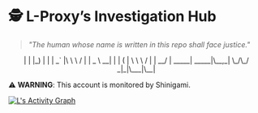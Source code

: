 # 🕵️ L-Proxy’s Investigation Hub  

> *"The human whose name is written in this repo shall face justice."*  

<!-- Add L ASCII Art -->
<div align="center">
 |      |                     |_)      |   
 |      |      _` |\ \  \   / | |  _ \ __| 
 |      |     (   | \ \  \ /  | |  __/ |   
_____| _____|\__,_|  \_/\_/  _|_|\___|\__|
</div>  

⚠️ **WARNING**: This account is monitored by Shinigami.  

<!-- Activity Graph -->  
[![L's Activity Graph](https://github-readme-activity-graph.vercel.app/graph?username=L-Proxy&theme=react-dark&hide_border=true&area=true&custom_title=L%27s%20Investigation%20Timeline)](https://github.com/L-Proxy)  

